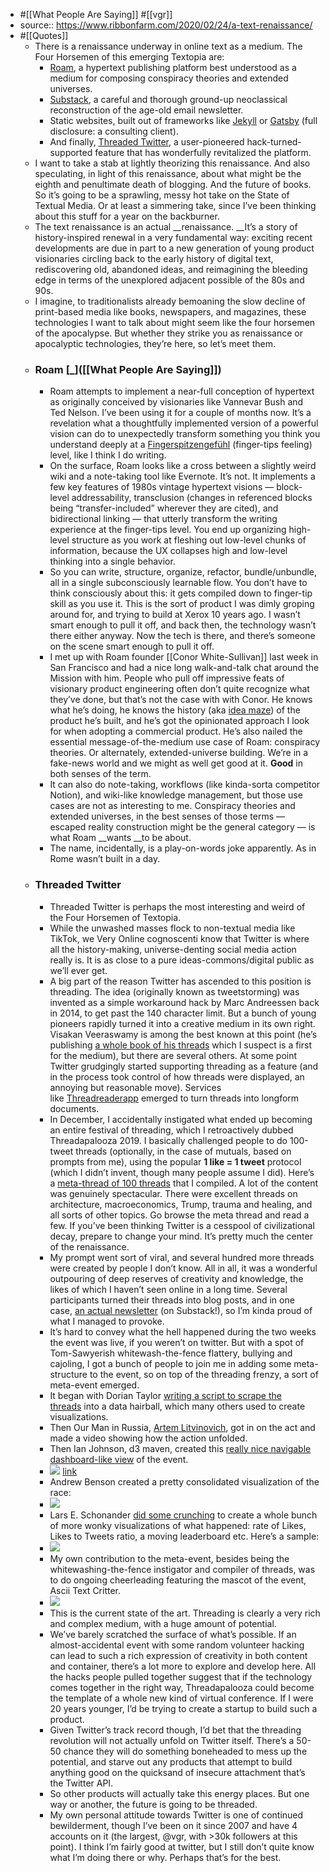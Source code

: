 - #[[What People Are Saying]] #[[vgr]]
- source:: https://www.ribbonfarm.com/2020/02/24/a-text-renaissance/
- #[[Quotes]]
    - There is a renaissance underway in online text as a medium. The Four Horsemen of this emerging Textopia are:
        - [Roam](https://roamresearch.com/), a hypertext publishing platform best understood as a medium for composing conspiracy theories and extended universes.
        - [Substack](https://substack.com/), a careful and thorough ground-up neoclassical reconstruction of the age-old email newsletter.
        - Static websites, built out of frameworks like [Jekyll](https://jekyllrb.com/) or [Gatsby](http://gatsbyjs.org/) (full disclosure: a consulting client).
        - And finally, [Threaded Twitter](https://twitter.com/vgr/status/1205983999274840064), a user-pioneered hack-turned-supported feature that has wonderfully revitalized the platform.
    - I want to take a stab at lightly theorizing this renaissance. And also speculating, in light of this renaissance, about what might be the eighth and penultimate death of blogging. And the future of books. So it’s going to be a sprawling, messy hot take on the State of Textual Media. Or at least a simmering take, since I’ve been thinking about this stuff for a year on the backburner.
    - The text renaissance is an actual __renaissance. __It’s a story of history-inspired renewal in a very fundamental way: exciting recent developments are due in part to a new generation of young product visionaries circling back to the early history of digital text, rediscovering old, abandoned ideas, and reimagining the bleeding edge in terms of the unexplored adjacent possible of the 80s and 90s.
    - I imagine, to traditionalists already bemoaning the slow decline of print-based media like books, newspapers, and magazines, these technologies I want to talk about might seem like the four horsemen of the apocalypse. But whether they strike you as renaissance or apocalyptic technologies, they’re here, so let’s meet them.
    - ### Roam [_]([[What People Are Saying]])
        - Roam attempts to implement a near-full conception of hypertext as originally conceived by visionaries like Vannevar Bush and Ted Nelson. I’ve been using it for a couple of months now. It’s a revelation what a thoughtfully implemented version of a powerful vision can do to unexpectedly transform something you think you understand deeply at a [Fingerspitzengefühl](https://en.wikipedia.org/wiki/Fingerspitzengef%C3%BChl) (finger-tips feeling) level, like I think I do writing.
        - On the surface, Roam looks like a cross between a slightly weird wiki and a note-taking tool like Evernote. It’s not. It implements a few key features of 1980s vintage hypertext visions — block-level addressability, transclusion (changes in referenced blocks being “transfer-included” wherever they are cited), and bidirectional linking — that utterly transform the writing experience at the finger-tips level. You end up organizing high-level structure as you work at fleshing out low-level chunks of information, because the UX collapses high and low-level thinking into a single behavior.
        - So you can write, structure, organize, refactor, bundle/unbundle, all in a single subconsciously learnable flow. You don’t have to think consciously about this: it gets compiled down to finger-tip skill as you use it. This is the sort of product I was dimly groping around for, and trying to build at Xerox 10 years ago. I wasn’t smart enough to pull it off, and back then, the technology wasn’t there either anyway. Now the tech is there, and there’s someone on the scene smart enough to pull it off.
        - I met up with Roam founder [[Conor White-Sullivan]] last week in San Francisco and had a nice long walk-and-talk chat around the Mission with him. People who pull off impressive feats of visionary product engineering often don’t quite recognize what they’ve done, but that’s not the case with with Conor. He knows what he’s doing, he knows the history (aka [idea maze](https://cdixon.org/2013/08/04/the-idea-maze)) of the product he’s built, and he’s got the opinionated approach I look for when adopting a commercial product. He’s also nailed the essential message-of-the-medium use case of Roam: conspiracy theories. Or alternately, extended-universe building. We’re in a fake-news world and we might as well get good at it. __Good__ in both senses of the term.
        - It can also do note-taking, workflows (like kinda-sorta competitor Notion), and wiki-like knowledge management, but those use cases are not as interesting to me. Conspiracy theories and extended universes, in the best senses of those terms — escaped reality construction might be the general category — is what Roam __wants __to be about.
        - The name, incidentally, is a play-on-words joke apparently. As in Rome wasn’t built in a day.
    - ### Threaded Twitter
        - Threaded Twitter is perhaps the most interesting and weird of the Four Horsemen of Textopia.
        - While the unwashed masses flock to non-textual media like TikTok, we Very Online cognoscenti know that Twitter is where all the history-making, universe-denting social media action really is. It is as close to a pure ideas-commons/digital public as we’ll ever get.
        - A big part of the reason Twitter has ascended to this position is threading. The idea (originally known as tweetstorming) was invented as a simple workaround hack by Marc Andreessen back in 2014, to get past the 140 character limit. But a bunch of young pioneers rapidly turned it into a creative medium in its own right. Visakan Veeraswamy is among the best known at this point (he’s publishing [a whole book of his threads](https://gumroad.com/l/friendlynerdbook) which I suspect is a first for the medium), but there are several others. At some point Twitter grudgingly started supporting threading as a feature (and in the process took control of how threads were displayed, an annoying but reasonable move). Services like [Threadreaderapp](https://threadreaderapp.com/) emerged to turn threads into longform documents.
        - In December, I accidentally instigated what ended up becoming an entire festival of threading, which I retroactively dubbed Threadapalooza 2019. I basically challenged people to do 100-tweet threads (optionally, in the case of mutuals, based on prompts from me), using the popular __1 like = 1 tweet__ protocol (which I didn’t invent, though many people assume I did). Here’s a [meta-thread of 100 threads](https://twitter.com/vgr/status/1205983999274840064) that I compiled. A lot of the content was genuinely spectacular. There were excellent threads on architecture, macroeconomics, Trump, trauma and healing, and all sorts of other topics. Go browse the meta thread and read a few. If you’ve been thinking Twitter is a cesspool of civilizational decay, prepare to change your mind. It’s pretty much the center of the renaissance.
        - My prompt went sort of viral, and several hundred more threads were created by people I don’t know. All in all, it was a wonderful outpouring of deep reserves of creativity and knowledge, the likes of which I haven’t seen online in a long time. Several participants turned their threads into blog posts, and in one case, [an actual newsletter](https://innovationatscale.substack.com/) (on Substack!), so I’m kinda proud of what I managed to provoke.
        - It’s hard to convey what the hell happened during the two weeks the event was live, if you weren’t on twitter. But with a spot of Tom-Sawyerish whitewash-the-fence flattery, bullying and cajoling, I got a bunch of people to join me in adding some meta-structure to the event, so on top of the threading frenzy, a sort of meta-event emerged.
        - It began with Dorian Taylor [writing a script to scrape the threads](https://gist.github.com/doriantaylor/f89caee7badb1581fd8b9799477fdcae) into a data hairball, which many others used to create visualizations.
        - Then Our Man in Russia, [Artem Litvinovich](http://orbides.org/), got in on the act and made a video showing how the action unfolded.
        - Then Ian Johnson, d3 maven, created this [really nice navigable dashboard-like view](https://observablehq.com/@enjalot/threadapalooza-2019) of the event.
        - ![](https://206hwf3fj4w52u3br03fi242-wpengine.netdna-ssl.com/wp-content/uploads/2020/02/enjalot-1-1024x377.png) [link](https://observablehq.com/@enjalot/threadapalooza-2019)
        - Andrew Benson created a pretty consolidated visualization of the race:
        - ![](https://206hwf3fj4w52u3br03fi242-wpengine.netdna-ssl.com/wp-content/uploads/2020/02/pixlpa-1024x256.jpeg)
        - Lars E. Schonander [did some crunching](https://theaggregate.substack.com/p/the-aggregate-december-23rd-2019) to create a whole bunch of more wonky visualizations of what happened: rate of Likes, Likes to Tweets ratio, a moving leaderboard etc. Here’s a sample:
        - ![](https://206hwf3fj4w52u3br03fi242-wpengine.netdna-ssl.com/wp-content/uploads/2020/02/lars-1024x717.png)
        - My own contribution to the meta-event, besides being the whitewashing-the-fence instigator and compiler of threads, was to do ongoing cheerleading featuring the mascot of the event, Ascii Text Critter.
        - ![](https://206hwf3fj4w52u3br03fi242-wpengine.netdna-ssl.com/wp-content/uploads/2020/02/critter-672x1024.png)
        - This is the current state of the art. Threading is clearly a very rich and complex medium, with a huge amount of potential.
        - We’ve barely scratched the surface of what’s possible. If an almost-accidental event with some random volunteer hacking can lead to such a rich expression of creativity in both content and container, there’s a lot more to explore and develop here. All the hacks people pulled together suggest that if the technology comes together in the right way, Threadapalooza could become the template of a whole new kind of virtual conference. If I were 20 years younger, I’d be trying to create a startup to build such a product.
        - Given Twitter’s track record though, I’d bet that the threading revolution will not actually unfold on Twitter itself. There’s a 50-50 chance they will do something boneheaded to mess up the potential, and starve out any products that attempt to build anything good on the quicksand of insecure attachment that’s the Twitter API.
        - So other products will actually take this energy places. But one way or another, the future is going to be threaded.
        - My own personal attitude towards Twitter is one of continued bewilderment, though I’ve been on it since 2007 and have 4 accounts on it (the largest, @vgr, with >30k followers at this point). I think I’m fairly good at twitter, but I still don’t quite know what I’m doing there or why. Perhaps that’s for the best.
